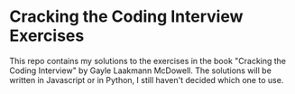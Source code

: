 # Cracking the Coding Interview Exercises

This repo contains my solutions to the exercises in the book "Cracking the Coding Interview" by Gayle Laakmann McDowell. The solutions will be written in Javascript or in Python, I still haven't decided which one to use.
